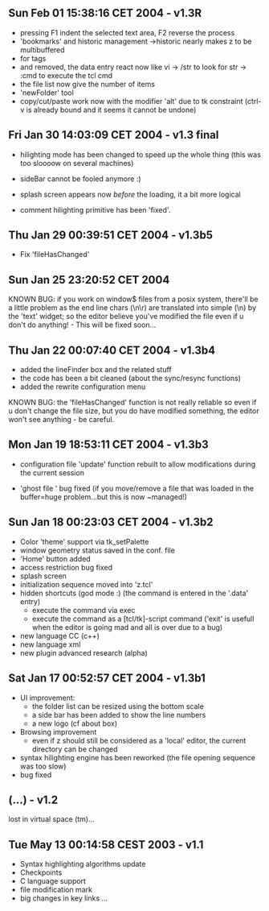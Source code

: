 
## Sun Feb 01 15:38:16 CET 2004 - v1.3R

- pressing F1 indent the selected text area, F2 reverse the process
- 'bookmarks' and historic management
	->historic nearly makes z to be multibuffered
- <alt-t> for tags
- <ctrl-e>and <ctrl-alt-e> removed, the data entry react now like vi
	-> /str to look for str
	-> :cmd to execute the tcl cmd
- the file list now give the number of items
- 'newFolder' tool
- copy/cut/paste work now with the modifier 'alt' due to tk constraint (ctrl-v is already bound and it seems it cannot be undone)

## Fri Jan 30 14:03:09 CET 2004 - v1.3 final

- hilighting mode has been changed to speed up the whole thing
(this was too sloooow on several machines)

- sideBar cannot be fooled anymore :)

- splash screen appears now *before* the loading, it a bit more logical

- comment hilighting primitive has been 'fixed'.

## Thu Jan 29 00:39:51 CET 2004 - v1.3b5
	
- Fix 'fileHasChanged'

## Sun Jan 25 23:20:52 CET 2004

KNOWN BUG: if you work on window$ files from a posix system, there'll be
a little problem as the end line chars (\n\r) are translated into simple (\n) by
the 'text' widget; so the editor believe you've modified the file even if u don't
do anything! - This will be fixed soon...

## Thu Jan 22 00:07:40 CET 2004 - v1.3b4

- added the lineFinder box and the related stuff
- the code has been a bit cleaned (about the sync/resync functions)
- added the rewrite configuration menu

KNOWN BUG: the 'fileHasChanged' function is not really reliable
so even if u don't change the file size, but you do have modified
something, the editor won't see anything - be careful.

## Mon Jan 19 18:53:11 CET 2004 - v1.3b3

- configuration file 'update' function rebuilt  to allow
modifications during the current session

- 'ghost file ' bug fixed (if you move/remove a file that
was loaded in the buffer=huge problem...but this is now ~managed!)

## Sun Jan 18 00:23:03 CET 2004 - v1.3b2

- Color 'theme' support via tk_setPalette
- window geometry status saved in the conf. file
- 'Home' button added
- access restriction bug fixed
- splash screen
- initialization sequence moved into 'z.tcl'
- hidden shortcuts (god mode :)
	(the command is entered in the '.data' entry)
	- <ctrl-e> execute the command via exec
	- <ctrl-alt-e> execute the command as a [tcl/tk]-script command
		('exit' is usefull when the editor is going mad and all is over due to a bug)
- new language CC (c++)
- new language xml
- new plugin advanced research (alpha)

## Sat Jan 17 00:52:57 CET 2004 - v1.3b1

- UI improvement:
	- the folder list can be resized using the bottom scale
	- a side bar has been added to show the line numbers
	- a new logo (cf about box)
- Browsing improvement
	- even if z should still be considered as a 'local' editor, the current directory can be changed
- syntax hilighting engine has been reworked (the file opening sequence was too slow)
- <Control-s> bug fixed

## (...) - v1.2

lost in virtual space (tm)...

## Tue May 13 00:14:58 CEST 2003 - v1.1

- Syntax highlighting algorithms update
- Checkpoints
- C language support
- file modification mark
- big changes in key links
...

